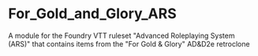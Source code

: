 # For_Gold_and_Glory_ARS
A module for the Foundry VTT ruleset "Advanced Roleplaying System (ARS)" that contains items from the "For Gold &amp; Glory" AD&amp;D2e retroclone
